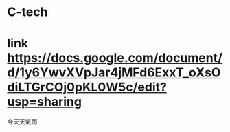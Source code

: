 # C-tech 
# link https://docs.google.com/document/d/1y6YwvXVpJar4jMFd6ExxT_oXsOdiLTGrCOj0pKL0W5c/edit?usp=sharing
今天天氣雨
